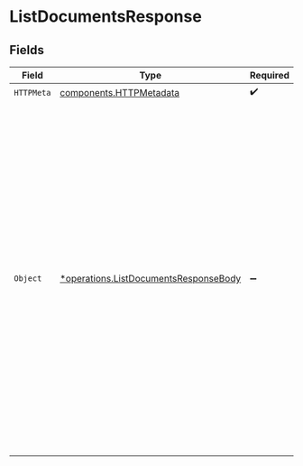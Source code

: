 # ListDocumentsResponse


## Fields

| Field                                                                                                                                                                                                                                                                                                                                                                                                    | Type                                                                                                                                                                                                                                                                                                                                                                                                     | Required                                                                                                                                                                                                                                                                                                                                                                                                 | Description                                                                                                                                                                                                                                                                                                                                                                                              | Example                                                                                                                                                                                                                                                                                                                                                                                                  |
| -------------------------------------------------------------------------------------------------------------------------------------------------------------------------------------------------------------------------------------------------------------------------------------------------------------------------------------------------------------------------------------------------------- | -------------------------------------------------------------------------------------------------------------------------------------------------------------------------------------------------------------------------------------------------------------------------------------------------------------------------------------------------------------------------------------------------------- | -------------------------------------------------------------------------------------------------------------------------------------------------------------------------------------------------------------------------------------------------------------------------------------------------------------------------------------------------------------------------------------------------------- | -------------------------------------------------------------------------------------------------------------------------------------------------------------------------------------------------------------------------------------------------------------------------------------------------------------------------------------------------------------------------------------------------------- | -------------------------------------------------------------------------------------------------------------------------------------------------------------------------------------------------------------------------------------------------------------------------------------------------------------------------------------------------------------------------------------------------------- |
| `HTTPMeta`                                                                                                                                                                                                                                                                                                                                                                                               | [components.HTTPMetadata](../../models/components/httpmetadata.md)                                                                                                                                                                                                                                                                                                                                       | :heavy_check_mark:                                                                                                                                                                                                                                                                                                                                                                                       | N/A                                                                                                                                                                                                                                                                                                                                                                                                      |                                                                                                                                                                                                                                                                                                                                                                                                          |
| `Object`                                                                                                                                                                                                                                                                                                                                                                                                 | [*operations.ListDocumentsResponseBody](../../models/operations/listdocumentsresponsebody.md)                                                                                                                                                                                                                                                                                                            | :heavy_minus_sign:                                                                                                                                                                                                                                                                                                                                                                                       | Retrieve a list of documents for the authenticated team.                                                                                                                                                                                                                                                                                                                                                 | {<br/>"meta": {<br/>"cursor": "20",<br/>"hasPreviousPage": false,<br/>"hasNextPage": true<br/>},<br/>"data": [<br/>{<br/>"id": "doc_1234567890abcdef",<br/>"title": "Invoice April 2024",<br/>"pathTokens": [<br/>"invoices",<br/>"2024",<br/>"april",<br/>"invoice-123.pdf"<br/>],<br/>"metadata": {<br/>"size": 204800,<br/>"mimetype": "application/pdf"<br/>},<br/>"processingStatus": "processed",<br/>"summary": "Invoice for April 2024, total $1,200.00",<br/>"date": "2024-04-30"<br/>}<br/>]<br/>} |